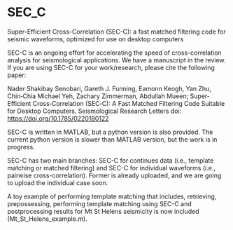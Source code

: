 # SEC_C

Super-Efficient Cross-Correlation (SEC-C): a fast matched filtering code for seismic waveforms, optimized for use on desktop computers

SEC-C is an ongoing effort for accelerating the speed of cross-correlation analysis for seismological applications. We have a manuscript in the review. If you are using SEC-C for your work/research, please cite the following paper:

Nader Shakibay Senobari, Gareth J. Funning, Eamonn Keogh, Yan Zhu, Chin‐Chia Michael Yeh, Zachary Zimmerman, Abdullah Mueen; Super‐Efficient Cross‐Correlation (SEC‐C): A Fast Matched Filtering Code Suitable for Desktop Computers. Seismological Research Letters doi: https://doi.org/10.1785/0220180122

SEC-C is written in MATLAB, but a python version is also provided. The current python version is slower than MATLAB version, but the work is in progress.

SEC-C has two main branches: SEC-C for continues data (i.e., template matching or matched filtering) and SEC-C for individual waveforms (i.e., pairwise cross-correlation). Former is already uploaded, and we are going to upload the individual case soon.

A toy example of performing template matching that includes, retrieving, prepossessing, performing template matching using SEC-C and postprocessing results for Mt St Helens seismicity is now included (Mt_St_Helens_example.m).
